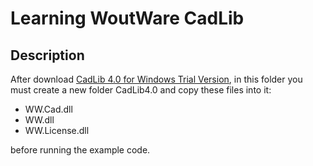 ﻿# Learning WoutWare CadLib

## Description

After download [CadLib 4.0 for Windows Trial Version](http://www.woutware.com/download/CadLib4.0TrialSetup.exe), in this folder you must create a new folder CadLib4.0 and copy these files into it:

- WW.Cad.dll
- WW.dll
- WW.License.dll

before running the example code.